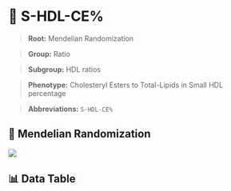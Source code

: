 # 🧪 S-HDL-CE%

> **Root:** Mendelian Randomization

> **Group:** Ratio  

> **Subgroup:** HDL ratios

> **Phenotype:** Cholesteryl Esters to Total-Lipids in Small HDL percentage  

> **Abbreviations:** `S-HDL-CE%`

## 🧬 Mendelian Randomization  

<img src="/MR/Figures/Inverse/ShengxianHDLhengxianCEbaifenhao.png"/>


## 📊 Data Table


<CsvTableMRI src="/MR/Data/Inverse/ShengxianHDLhengxianCEbaifenhao.csv"/>
